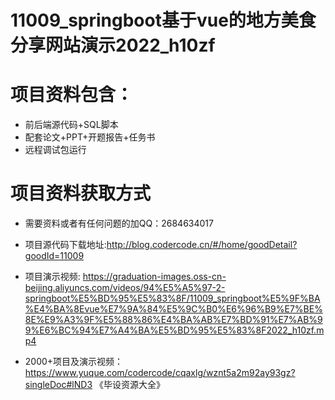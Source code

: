 #  11009_springboot基于vue的地方美食分享网站演示2022_h10zf
 
# 项目资料包含：
* 前后端源代码+SQL脚本
* 配套论文+PPT+开题报告+任务书
* 远程调试包运行

# 项目资料获取方式
* 需要资料或者有任何问题的加QQ：2684634017
* 项目源代码下载地址:http://blog.codercode.cn/#/home/goodDetail?goodId=11009

* 项目演示视频: https://graduation-images.oss-cn-beijing.aliyuncs.com/videos/94%E5%A5%97-2-springboot%E5%BD%95%E5%83%8F/11009_springboot%E5%9F%BA%E4%BA%8Evue%E7%9A%84%E5%9C%B0%E6%96%B9%E7%BE%8E%E9%A3%9F%E5%88%86%E4%BA%AB%E7%BD%91%E7%AB%99%E6%BC%94%E7%A4%BA%E5%BD%95%E5%83%8F2022_h10zf.mp4


* 2000+项目及演示视频：https://www.yuque.com/codercode/cqaxlg/wznt5a2m92ay93gz?singleDoc#lND3 《毕设资源大全》






